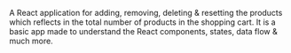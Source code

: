 A React application for adding, removing, deleting & resetting the products which reflects in the total number of products in the shopping cart. It is a basic app made to understand the React components, states, data flow & much more.
